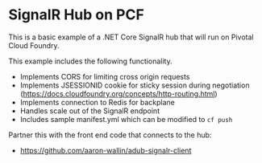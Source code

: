 # SignalR Hub on PCF

This is a basic example of a .NET Core SignalR hub that will run on Pivotal Cloud Foundry.

This example includes the following functionality.

* Implements CORS for limiting cross origin requests
* Implements JSESSIONID cookie for sticky session during negotiation (https://docs.cloudfoundry.org/concepts/http-routing.html)
* Implements connection to Redis for backplane
* Handles scale out of the SignalR endpoint
* Includes sample manifest.yml which can be modified to `cf push`

Partner this with the front end code that connects to the hub:
* https://github.com/aaron-wallin/adub-signalr-client
